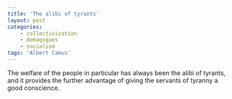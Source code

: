 ```yaml
---
title: 'The alibi of tyrants'
layout: post
categories:
    - collectivization
    - demagogues
    - socialism
tags: 'Albert Camus'
---
```


The welfare of the people in particular has always been the alibi of tyrants, and it provides the further advantage of giving the servants of tyranny a good conscience.